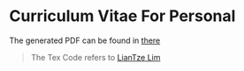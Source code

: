 # Curriculum Vitae For Personal

The generated PDF can be found in [there](https://raw.githubusercontent.com/rockmagma02/curriculum_vitae/pdf/cv.pdf)

> The Tex Code refers to [LianTze Lim](https://liantze.penguinattack.org)
